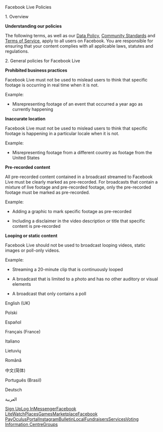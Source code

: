 Facebook Live Policies

1\. Overview

**Understanding our policies**

The following terms, as well as our [Data Policy](https://www.facebook.com/about/privacy/), [Community Standards](https://www.facebook.com/communitystandards/) and [Terms of Service](https://www.facebook.com/legal/terms), apply to all users on Facebook. You are responsible for ensuring that your content complies with all applicable laws, statutes and regulations.

2\. General policies for Facebook Live

**Prohibited business practices**

Facebook Live must not be used to mislead users to think that specific footage is occurring in real time when it is not.

Example:

*   Misrepresenting footage of an event that occurred a year ago as currently happening

**Inaccurate location**

Facebook Live must not be used to mislead users to think that specific footage is happening in a particular locale when it is not.

Example:

*   Misrepresenting footage from a different country as footage from the United States

**Pre-recorded content**

All pre-recorded content contained in a broadcast streamed to Facebook Live must be clearly marked as pre-recorded. For broadcasts that contain a mixture of live footage and pre-recorded footage, only the pre-recorded footage must be marked as pre-recorded.

Example:

*   Adding a graphic to mark specific footage as pre-recorded

*   Including a disclaimer in the video description or title that specific content is pre-recorded

**Looping or static content**

Facebook Live should not be used to broadcast looping videos, static images or poll-only videos.

Example:

*   Streaming a 20-minute clip that is continuously looped

*   A broadcast that is limited to a photo and has no other auditory or visual elements

*   A broadcast that only contains a poll

English (UK)

Polski

Español

Français (France)

Italiano

Lietuvių

Română

中文(简体)

Português (Brasil)

Deutsch

العربية

[Sign Up](https://www.facebook.com/reg/)[Log In](https://www.facebook.com/login/)[Messenger](https://l.facebook.com/l.php?u=https%3A%2F%2Fmessenger.com%2F&h=AT2WxR0fI9V5R2_Bu8krWxqLRAFRWtDg_NiVhzwMF_Twgvv67c8CG3GaBNQdU7lWimyurnMUzPirU0obdgi4lXk5d0LRrN3bc857ZKg233U0EMpj_AQIOAL__Cq5rzQz9mQc6OaxLIlvhxRGYQjkD_9Vw2SRFUPundl55g)[Facebook Lite](https://www.facebook.com/lite/)[Watch](https://en-gb.facebook.com/watch/)[Places](https://www.facebook.com/places/)[Games](https://www.facebook.com/games/)[Marketplace](https://www.facebook.com/marketplace/)[Facebook Pay](https://pay.facebook.com/)[Oculus](https://l.facebook.com/l.php?u=https%3A%2F%2Fwww.oculus.com%2F&h=AT2WxR0fI9V5R2_Bu8krWxqLRAFRWtDg_NiVhzwMF_Twgvv67c8CG3GaBNQdU7lWimyurnMUzPirU0obdgi4lXk5d0LRrN3bc857ZKg233U0EMpj_AQIOAL__Cq5rzQz9mQc6OaxLIlvhxRGYQjkD_9Vw2SRFUPundl55g)[Portal](https://portal.facebook.com/)[Instagram](https://l.facebook.com/l.php?u=https%3A%2F%2Fwww.instagram.com%2F&h=AT2WxR0fI9V5R2_Bu8krWxqLRAFRWtDg_NiVhzwMF_Twgvv67c8CG3GaBNQdU7lWimyurnMUzPirU0obdgi4lXk5d0LRrN3bc857ZKg233U0EMpj_AQIOAL__Cq5rzQz9mQc6OaxLIlvhxRGYQjkD_9Vw2SRFUPundl55g)[Bulletin](https://www.bulletin.com/)[Local](https://www.facebook.com/local/lists/245019872666104/)[Fundraisers](https://www.facebook.com/fundraisers/)[Services](https://www.facebook.com/biz/directory/)[Voting Information Centre](https://www.facebook.com/votinginformationcenter/?entry_point=c2l0ZQ%3D%3D)[Groups](https://www.facebook.com/groups/explore/)